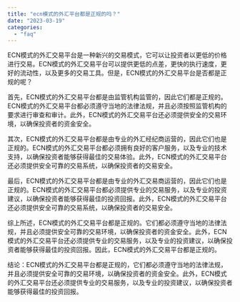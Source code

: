 ```yaml
---
title: "ecn模式的外汇平台都是正规的吗？"
date: "2023-03-19"
categories: 
  - "faq"
---
```


ECN模式的外汇交易平台是一种新兴的交易模式，它可以让投资者以更低的价格进行交易。ECN模式的外汇交易平台可以提供更低的点差，更快的执行速度，更好的流动性，以及更多的交易工具。但是，ECN模式的外汇交易平台是否都是正规的呢？

首先，ECN模式的外汇交易平台都是由监管机构监管的，因此它们都是正规的。ECN模式的外汇交易平台都必须遵守当地的法律法规，并且必须按照监管机构的要求进行审查和审计。此外，ECN模式的外汇交易平台还必须提供安全的交易环境，以确保投资者的资金安全。

其次，ECN模式的外汇交易平台都是由专业的外汇经纪商运营的，因此它们也是正规的。ECN模式的外汇交易平台都必须拥有良好的客户服务，以及专业的技术支持，以确保投资者能够获得最佳的交易体验。此外，ECN模式的外汇交易平台还必须提供安全可靠的交易系统，以确保投资者的交易安全。

最后，ECN模式的外汇交易平台都是由专业的外汇交易商运营的，因此它们也是正规的。ECN模式的外汇交易平台都必须提供专业的交易服务，以及专业的投资建议，以确保投资者能够获得最佳的投资回报。此外，ECN模式的外汇交易平台还必须提供安全可靠的交易系统，以确保投资者的交易安全。

综上所述，ECN模式的外汇交易平台都是正规的。它们都必须遵守当地的法律法规，并且必须提供安全可靠的交易环境，以确保投资者的资金安全。此外，ECN模式的外汇交易平台还必须提供专业的交易服务，以及专业的投资建议，以确保投资者能够获得最佳的投资回报。因此，ECN模式的外汇交易平台都是正规的。

结论：ECN模式的外汇交易平台都是正规的，它们都必须遵守当地的法律法规，并且必须提供安全可靠的交易环境，以确保投资者的资金安全。此外，ECN模式的外汇交易平台还必须提供专业的交易服务，以及专业的投资建议，以确保投资者能够获得最佳的投资回报。
